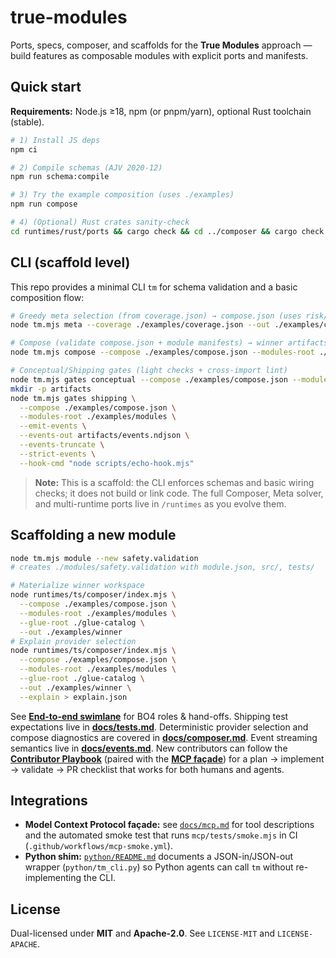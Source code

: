 # true-modules

Ports, specs, composer, and scaffolds for the **True Modules** approach — build features as composable modules with explicit ports and manifests.

## Quick start

**Requirements:** Node.js ≥18, npm (or pnpm/yarn), optional Rust toolchain (stable).

```bash
# 1) Install JS deps
npm ci

# 2) Compile schemas (AJV 2020-12)
npm run schema:compile

# 3) Try the example composition (uses ./examples)
npm run compose

# 4) (Optional) Rust crates sanity-check
cd runtimes/rust/ports && cargo check && cd ../composer && cargo check
```

## CLI (scaffold level)
This repo provides a minimal CLI `tm` for schema validation and a basic composition flow:

```bash
# Greedy meta selection (from coverage.json) → compose.json (uses risk/evidence scoring)
node tm.mjs meta --coverage ./examples/coverage.json --out ./examples/compose.greedy.json

# Compose (validate compose.json + module manifests) → winner artifacts + provider explain
node tm.mjs compose --compose ./examples/compose.json --modules-root ./examples/modules --out ./examples/winner --explain

# Conceptual/Shipping gates (light checks + cross-import lint)
node tm.mjs gates conceptual --compose ./examples/compose.json --modules-root ./examples/modules
mkdir -p artifacts
node tm.mjs gates shipping \
  --compose ./examples/compose.json \
  --modules-root ./examples/modules \
  --emit-events \
  --events-out artifacts/events.ndjson \
  --events-truncate \
  --strict-events \
  --hook-cmd "node scripts/echo-hook.mjs"
```

> **Note:** This is a scaffold: the CLI enforces schemas and basic wiring checks; it does not build or link code. The full Composer, Meta solver, and multi-runtime ports live in `/runtimes` as you evolve them.

## Scaffolding a new module

```bash
node tm.mjs module --new safety.validation
# creates ./modules/safety.validation with module.json, src/, tests/

# Materialize winner workspace
node runtimes/ts/composer/index.mjs \
  --compose ./examples/compose.json \
  --modules-root ./examples/modules \
  --glue-root ./glue-catalog \
  --out ./examples/winner
# Explain provider selection
node runtimes/ts/composer/index.mjs \
  --compose ./examples/compose.json \
  --modules-root ./examples/modules \
  --glue-root ./glue-catalog \
  --out ./examples/winner \
  --explain > explain.json
```

See **[End-to-end swimlane](docs/swimlane.md)** for BO4 roles & hand-offs.
Shipping test expectations live in **[docs/tests.md](docs/tests.md)**.
Deterministic provider selection and compose diagnostics are covered in
**[docs/composer.md](docs/composer.md)**. Event streaming semantics live in
**[docs/events.md](docs/events.md)**.
New contributors can follow the **[Contributor Playbook](docs/contributor-playbook.md)** (paired with the **[MCP façade](docs/mcp.md)**) for a plan → implement → validate → PR checklist that works for both humans and agents.

## Integrations

- **Model Context Protocol façade:** see [`docs/mcp.md`](docs/mcp.md) for tool descriptions and the automated smoke test that runs `mcp/tests/smoke.mjs` in CI (`.github/workflows/mcp-smoke.yml`).
- **Python shim:** [`python/README.md`](python/README.md) documents a JSON-in/JSON-out wrapper (`python/tm_cli.py`) so Python agents can call `tm` without re-implementing the CLI.

## License
Dual-licensed under **MIT** and **Apache-2.0**. See `LICENSE-MIT` and `LICENSE-APACHE`.
